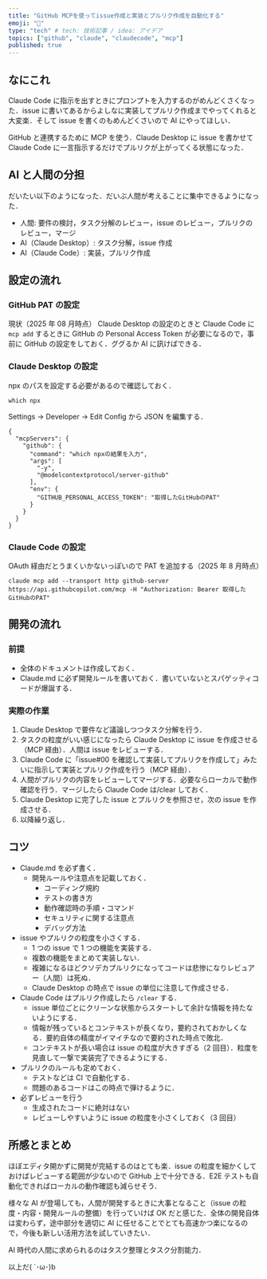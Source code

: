 ```yaml
---
title: "GitHub MCPを使ってissue作成と実装とプルリク作成を自動化する"
emoji: "📜"
type: "tech" # tech: 技術記事 / idea: アイデア
topics: ["github", "claude", "claudecode", "mcp"]
published: true
---
```


## なにこれ

Claude Code に指示を出すときにプロンプトを入力するのがめんどくさくなった．issue に書いてあるからよしなに実装してプルリク作成までやってくれると大変楽．そして issue を書くのもめんどくさいので AI にやってほしい．

GitHub と連携するために MCP を使う．Claude Desktop に issue を書かせて Claude Code に一言指示するだけでプルリクが上がってくる状態になった．

## AI と人間の分担

だいたい以下のようになった．だいぶ人間が考えることに集中できるようになった．

- 人間: 要件の検討，タスク分解のレビュー，issue のレビュー，プルリクのレビュー，マージ
- AI（Claude Desktop）: タスク分解，issue 作成
- AI（Claude Code）: 実装，プルリク作成

## 設定の流れ

### GitHub PAT の設定

現状（2025 年 08 月時点） Claude Desktop の設定のときと Claude Code に `mcp add` するときに GitHub の Personal Access Token が必要になるので，事前に GitHub の設定をしておく．ググるか AI に訊けばできる．

### Claude Desktop の設定

npx のパスを設定する必要があるので確認しておく．

```
which npx
```

Settings -> Developer -> Edit Config から JSON を編集する．

```
{
  "mcpServers": {
    "github": {
      "command": "which npxの結果を入力",
      "args": [
        "-y",
        "@modelcontextprotocol/server-github"
      ],
      "env": {
        "GITHUB_PERSONAL_ACCESS_TOKEN": "取得したGitHubのPAT"
      }
    }
  }
}
```

### Claude Code の設定

OAuth 経由だとうまくいかないっぽいので PAT を追加する（2025 年 8 月時点）

```
claude mcp add --transport http github-server https://api.githubcopilot.com/mcp -H "Authorization: Bearer 取得したGitHubのPAT"
```

## 開発の流れ

### 前提

- 全体のドキュメントは作成しておく．
- Claude.md に必ず開発ルールを書いておく．書いていないとスパゲッティコードが爆誕する．

### 実際の作業

1. Claude Desktop で要件など議論しつつタスク分解を行う．
2. タスクの粒度がいい感じになったら Claude Desktop に issue を作成させる（MCP 経由）．人間は issue をレビューする．
3. Claude Code に「issue#00 を確認して実装してプルリクを作成して」みたいに指示して実装とプルリク作成を行う（MCP 経由）．
4. 人間がプルリクの内容をレビューしてマージする．必要ならローカルで動作確認を行う．マージしたら Claude Code は/clear しておく．
5. Claude Desktop に完了した issue とプルリクを参照させ，次の issue を作成させる．
6. 以降繰り返し．

## コツ

- Claude.md を必ず書く．
  - 開発ルールや注意点を記載しておく．
    - コーディング規約
    - テストの書き方
    - 動作確認時の手順・コマンド
    - セキュリティに関する注意点
    - デバッグ方法
- issue やプルリクの粒度を小さくする．
  - 1 つの issue で 1 つの機能を実装する．
  - 複数の機能をまとめて実装しない．
  - 複雑になるほどクソデカプルリクになってコードは悲惨になりレビュアー（人間）は死ぬ．
  - Claude Desktop の時点で issue の単位に注意して作成させる．
- Claude Code はプルリク作成したら `/clear` する．
  - issue 単位ごとにクリーンな状態からスタートして余計な情報を持たないようにする．
  - 情報が残っているとコンテキストが長くなり，要約されておかしくなる．要約自体の精度がイマイチなので要約された時点で敗北．
  - コンテキストが長い場合は issue の粒度が大きすぎる（2 回目）．粒度を見直して一撃で実装完了できるようにする．
- プルリクのルールも定めておく．
  - テストなどは CI で自動化する．
  - 問題のあるコードはこの時点で弾けるように．
- 必ずレビューを行う
  - 生成されたコードに絶対はない
  - レビューしやすいように issue の粒度を小さくしておく（3 回目）

## 所感とまとめ

ほぼエディタ開かずに開発が完結するのはとても楽．issue の粒度を細かくしておけばレビューする範囲が少ないので GitHub 上で十分できる．E2E テストも自動化できればローカルの動作確認も減らせそう．

様々な AI が登場しても，人間が開発するときに大事となること（issue の粒度・内容・開発ルールの整備）を行っていけば OK だと感じた．全体の開発自体は変わらず，途中部分を適切に AI に任せることでとても高速かつ楽になるので，今後も新しい活用方法を試していきたい．

AI 時代の人間に求められるのはタスク整理とタスク分割能力．

以上だ( `･ω･)b
